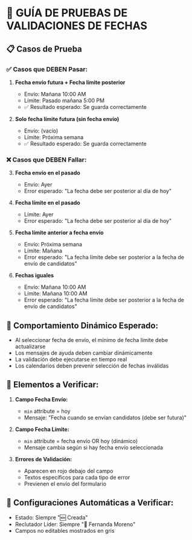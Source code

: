 # 🧪 GUÍA DE PRUEBAS DE VALIDACIONES DE FECHAS

## 📋 Casos de Prueba

### ✅ **Casos que DEBEN Pasar:**
1. **Fecha envío futura + Fecha límite posterior**
   - Envío: Mañana 10:00 AM
   - Límite: Pasado mañana 5:00 PM
   - ✅ Resultado esperado: Se guarda correctamente

2. **Solo fecha límite futura (sin fecha envío)**
   - Envío: (vacío)
   - Límite: Próxima semana
   - ✅ Resultado esperado: Se guarda correctamente

### ❌ **Casos que DEBEN Fallar:**

3. **Fecha envío en el pasado**
   - Envío: Ayer
   - Error esperado: "La fecha debe ser posterior al día de hoy"

4. **Fecha límite en el pasado**
   - Límite: Ayer
   - Error esperado: "La fecha debe ser posterior al día de hoy"

5. **Fecha límite anterior a fecha envío**
   - Envío: Próxima semana
   - Límite: Mañana
   - Error esperado: "La fecha límite debe ser posterior a la fecha de envío de candidatos"

6. **Fechas iguales**
   - Envío: Mañana 10:00 AM
   - Límite: Mañana 10:00 AM
   - Error esperado: "La fecha límite debe ser posterior a la fecha de envío de candidatos"

## 🎯 **Comportamiento Dinámico Esperado:**

- Al seleccionar fecha de envío, el mínimo de fecha límite debe actualizarse
- Los mensajes de ayuda deben cambiar dinámicamente
- La validación debe ejecutarse en tiempo real
- Los calendarios deben prevenir selección de fechas inválidas

## 🔧 **Elementos a Verificar:**

1. **Campo Fecha Envío:**
   - `min` attribute = hoy
   - Mensaje: "Fecha cuando se envían candidatos (debe ser futura)"

2. **Campo Fecha Límite:**
   - `min` attribute = fecha envío OR hoy (dinámico)
   - Mensaje cambia según si hay fecha envío seleccionada

3. **Errores de Validación:**
   - Aparecen en rojo debajo del campo
   - Textos específicos para cada tipo de error
   - Previenen el envío del formulario

## 🚀 **Configuraciones Automáticas a Verificar:**

- Estado: Siempre "🆕 Creada"
- Reclutador Líder: Siempre "👑 Fernanda Moreno"
- Campos no editables mostrados en gris
